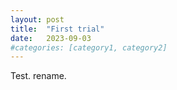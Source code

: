 ```yaml
---
layout: post
title:  "First trial"
date:   2023-09-03
#categories: [category1, category2]
---
```

Test. rename.
